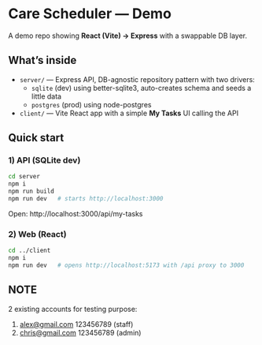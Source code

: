 # Care Scheduler — Demo

A demo repo showing **React (Vite) → Express** with a swappable DB layer.

## What’s inside

- `server/` — Express API, DB-agnostic repository pattern with two drivers:
  - `sqlite` (dev) using better-sqlite3, auto-creates schema and seeds a little data
  - `postgres` (prod) using node-postgres
- `client/` — Vite React app with a simple **My Tasks** UI calling the API

## Quick start

### 1) API (SQLite dev)

```bash
cd server
npm i
npm run build
npm run dev   # starts http://localhost:3000
```

Open: http://localhost:3000/api/my-tasks

### 2) Web (React)

```bash
cd ../client
npm i
npm run dev   # opens http://localhost:5173 with /api proxy to 3000
```

## NOTE

2 existing accounts for testing purpose:

1. alex@gmail.com 123456789 (staff)
2. chris@gmail.com 123456789 (admin)
